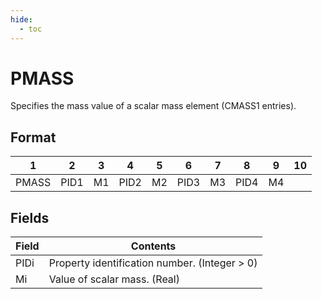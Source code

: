 ```yaml
---
hide:
  - toc
---
```

# PMASS
Specifies the mass value of a scalar mass element (CMASS1 entries).

## Format
| 1        | 2        | 3        | 4        | 5        | 6        | 7        | 8        | 9        | 10       | 
| -------- | -------- | -------- | -------- | -------- | -------- | -------- | -------- | -------- | -------- | 
| PMASS    | PID1     | M1       | PID2     | M2       | PID3     | M3       | PID4     | M4       |          |

## Fields
| Field      | Contents |
| ---------- | -------- |
| PIDi   | Property identification number. (Integer > 0)
| Mi     | Value of scalar mass. (Real)
